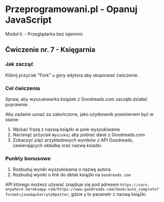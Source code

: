 # Przeprogramowani.pl - Opanuj JavaScript

Moduł II. - Przeglądarka bez tajemnic

## Ćwiczenie nr. 7 - Księgarnia

### Jak zacząć

Kliknij przycisk "Fork" u góry edytora aby skopiować ćwiczenie.

### Cel ćwiczenia

Spraw, aby wyszukiwarka książek z Goodreads.com zaczęła działać poprawnie. 

Aby zadanie uznać za zakończone, jako użytkownik powinienem być w stanie:
1. Wpisać frazę z nazwą książki w pole wyszukiwania
2. Nacisnąć przycisk `Wyszukaj` aby pobrać dane z Goodreads.com
3. Zobaczyć pięć przykładowych wyników z API Goodreads, zawierających okładkę oraz nazwę ksiażki.

### Punkty bonusowe

1. Rozbuduj wyniki wyszukiwania o nazwę autora
2. Rozbuduj wyniki o link do detali książki na `Goodreads.com`

API którego możesz używać znajduje się pod adresem `https://cors-anywhere.herokuapp.com/https://www.goodreads.com/book/auto_complete?format=json&q=harry%20potter`, gdzie `q` to parametr z nazwą książki.
